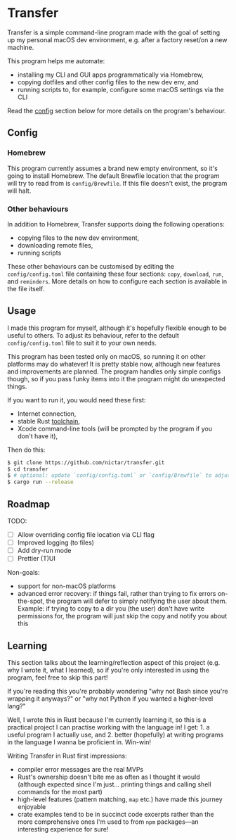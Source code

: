# Transfer

Transfer is a simple command-line program made with the goal of setting up my personal macOS dev environment, e.g. after a factory reset/on a new machine.

This program helps me automate:

- installing my CLI and GUI apps programmatically via Homebrew,
- copying dotfiles and other config files to the new dev env, and
- running scripts to, for example, configure some macOS settings via the CLI

Read the [config](#config) section below for more details on the program's behaviour.

## Config

### Homebrew

This program currently assumes a brand new empty environment, so it's going to install Homebrew. The default Brewfile location that the program will try to read from is `config/Brewfile`. If this file doesn't exist, the program will halt.

### Other behaviours

In addition to Homebrew, Transfer supports doing the following operations:

- copying files to the new dev environment,
- downloading remote files,
- running scripts

These other behaviours can be customised by editing the `config/config.toml` file containing these four sections: `copy`, `download`, `run`, and `reminders`. More details on how to configure each section is available in the file itself.

## Usage

I made this program for myself, although it's hopefully flexible enough to be useful to others. To adjust its behaviour, refer to the default `config/config.toml` file to suit it to your own needs.

This program has been tested only on macOS, so running it on other platforms may do whatever! It is pretty stable now, although new features and improvements are planned. The program handles only simple configs though, so if you pass funky items into it the program might do unexpected things.

If you want to run it, you would need these first:

- Internet connection,
- stable Rust [toolchain](https://rustup.rs),
- Xcode command-line tools (will be prompted by the program if you don't have it),

Then do this:

```sh
$ git clone https://github.com/nictar/transfer.git
$ cd transfer
$ # optional: update `config/config.toml` or `config/Brewfile` to adjust program behaviour according to your needs
$ cargo run --release
```

## Roadmap

TODO:

- [ ] Allow overriding config file location via CLI flag
- [ ] Improved logging (to files)
- [ ] Add dry-run mode
- [ ] Prettier (T)UI

Non-goals:

- support for non-macOS platforms
- advanced error recovery: if things fail, rather than trying to fix errors on-the-spot, the program will defer to simply notifying the user about them. Example: if trying to copy to a dir you (the user) don't have write permissions for, the program will just skip the copy and notify you about this

## Learning

This section talks about the learning/reflection aspect of this project (e.g. why I wrote it, what I learned), so if you're only interested in using the program, feel free to skip this part!

If you're reading this you're probably wondering "why not Bash since you're wrapping it anyways?" or "why not Python if you wanted a higher-level lang?"

Well, I wrote this in Rust because I'm currently learning it, so this is a practical project I can practise working with the language in! I get: 1. a useful program I actually use, and 2. better (hopefully) at writing programs in the language I wanna be proficient in. Win-win!

Writing Transfer in Rust first impressions:

- compiler error messages are the real MVPs
- Rust's ownership doesn't bite me as often as I thought it would (although expected since I'm just... printing things and calling shell commands for the most part)
- high-level features (pattern matching, `map` etc.) have made this journey enjoyable
- crate examples tend to be in succinct code excerpts rather than the more comprehensive ones I'm used to from `npm` packages—an interesting experience for sure!
